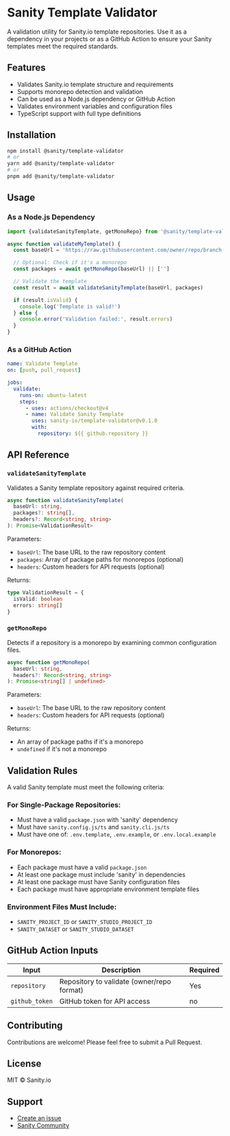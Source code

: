 # Sanity Template Validator

A validation utility for Sanity.io template repositories. Use it as a dependency in your projects or as a GitHub Action to ensure your Sanity templates meet the required standards.

## Features

- Validates Sanity.io template structure and requirements
- Supports monorepo detection and validation
- Can be used as a Node.js dependency or GitHub Action
- Validates environment variables and configuration files
- TypeScript support with full type definitions

## Installation

```bash
npm install @sanity/template-validator
# or
yarn add @sanity/template-validator
# or
pnpm add @sanity/template-validator
```

## Usage

### As a Node.js Dependency

```typescript
import {validateSanityTemplate, getMonoRepo} from '@sanity/template-validator'

async function validateMyTemplate() {
  const baseUrl = 'https://raw.githubusercontent.com/owner/repo/branch'

  // Optional: Check if it's a monorepo
  const packages = await getMonoRepo(baseUrl) || ['']

  // Validate the template
  const result = await validateSanityTemplate(baseUrl, packages)

  if (result.isValid) {
    console.log('Template is valid!')
  } else {
    console.error('Validation failed:', result.errors)
  }
}
```

### As a GitHub Action

```yaml
name: Validate Template
on: [push, pull_request]

jobs:
  validate:
    runs-on: ubuntu-latest
    steps:
      - uses: actions/checkout@v4
      - name: Validate Sanity Template
        uses: sanity-io/template-validator@v0.1.0
        with:
          repository: ${{ github.repository }}
```

## API Reference

### `validateSanityTemplate`

Validates a Sanity template repository against required criteria.

```typescript
async function validateSanityTemplate(
  baseUrl: string,
  packages?: string[],
  headers?: Record<string, string>
): Promise<ValidationResult>
```

Parameters:
- `baseUrl`: The base URL to the raw repository content
- `packages`: Array of package paths for monorepos (optional)
- `headers`: Custom headers for API requests (optional)

Returns:
```typescript
type ValidationResult = {
  isValid: boolean
  errors: string[]
}
```

### `getMonoRepo`

Detects if a repository is a monorepo by examining common configuration files.

```typescript
async function getMonoRepo(
  baseUrl: string,
  headers?: Record<string, string>
): Promise<string[] | undefined>
```

Parameters:
- `baseUrl`: The base URL to the raw repository content
- `headers`: Custom headers for API requests (optional)

Returns:
- An array of package paths if it's a monorepo
- `undefined` if it's not a monorepo

## Validation Rules

A valid Sanity template must meet the following criteria:

### For Single-Package Repositories:
- Must have a valid `package.json` with 'sanity' dependency
- Must have `sanity.config.js/ts` and `sanity.cli.js/ts`
- Must have one of: `.env.template`, `.env.example`, or `.env.local.example`

### For Monorepos:
- Each package must have a valid `package.json`
- At least one package must include 'sanity' in dependencies
- At least one package must have Sanity configuration files
- Each package must have appropriate environment template files

### Environment Files Must Include:
- `SANITY_PROJECT_ID` or `SANITY_STUDIO_PROJECT_ID`
- `SANITY_DATASET` or `SANITY_STUDIO_DATASET`

## GitHub Action Inputs

| Input | Description | Required |
|-------|-------------|----------|
| `repository` | Repository to validate (owner/repo format) | Yes |
| `github_token` | GitHub token for API access | no |

## Contributing

Contributions are welcome! Please feel free to submit a Pull Request.

## License

MIT © Sanity.io

## Support

- [Create an issue](https://github.com/sanity-io/template-validator/issues)
- [Sanity Community](https://slack.sanity.io)
